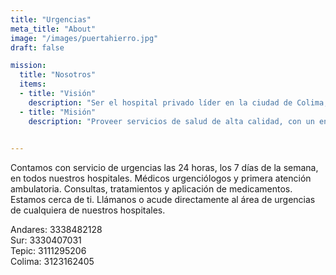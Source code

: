 ```yaml
---
title: "Urgencias"
meta_title: "About"
image: "/images/puertahierro.jpg"
draft: false

mission:
  title: "Nosotros"
  items:
  - title: "Visión"
    description: "Ser el hospital privado líder en la ciudad de Colima, reconocido por ofrecer una atención médica de excelencia, con un equipo multidisciplinario altamente capacitado y tecnología de vanguardia. Aspiramos a ser la primera opción para la comunidad, garantizando un ambiente seguro, humano y de calidad que promueva la salud y el bienestar integral de nuestros pacientes."
  - title: "Misión"
    description: "Proveer servicios de salud de alta calidad, con un enfoque en la atención personalizada y especializada, que respete la dignidad y bienestar de cada paciente. Nos comprometemos a brindar soluciones médicas innovadoras a través de un equipo de profesionales calificados, instalaciones modernas y un servicio de primera clase, con el objetivo de mejorar la calidad de vida de la comunidad colimense."
  

---
```

Contamos con servicio de urgencias las 24 horas, los 7 días de la semana, en todos nuestros hospitales.
Médicos urgenciólogos y primera atención ambulatoria. Consultas, tratamientos y aplicación de medicamentos.
Estamos cerca de ti. Llámanos o acude directamente al área de urgencias de cualquiera de nuestros hospitales.

Andares: 3338482128 \
Sur: 3330407031 \
Tepic: 3111295206 \
Colima: 3123162405